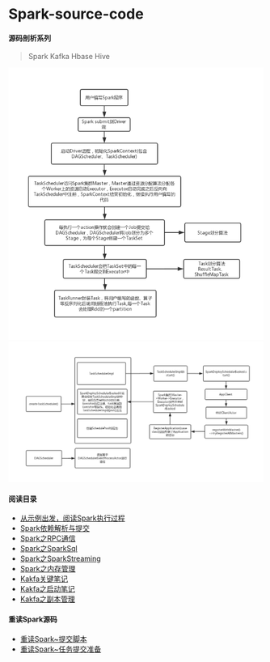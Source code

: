 Spark-source-code
=================
#### 源码剖析系列  
>
> Spark
> Kafka
> Hbase
> Hive
>

![1.jpg](https://github.com/V-I-C-T-O-R/spark-source-code/blob/master/pic/1.jpg)  
![2.jpg](https://github.com/V-I-C-T-O-R/spark-source-code/blob/master/pic/2.jpg)  
#### 阅读目录  
* [从示例出发，阅读Spark执行过程](https://github.com/V-I-C-T-O-R/spark-source-code/blob/master/article/startlearn/1/从示例出发，阅读Spark执行过程.md)
* [Spark依赖解析与提交](https://github.com/V-I-C-T-O-R/spark-source-code/blob/master/article/startlearn/2/Spark依赖解析与提交.md)
* [Spark之RPC通信](https://github.com/V-I-C-T-O-R/spark-source-code/blob/master/article/startlearn/3/Spark之RPC通信.md)
* [Spark之SparkSql](https://github.com/V-I-C-T-O-R/spark-source-code/blob/master/article/startlearn/4/Spark之SparkSql.md)
* [Spark之SparkStreaming](https://github.com/V-I-C-T-O-R/spark-source-code/blob/master/article/startlearn/5/Spark之SparkStreaming.md)
* [Spark之内存管理](https://github.com/V-I-C-T-O-R/spark-source-code/blob/master/article/startlearn/6/Spark之内存管理.md)
* [Kakfa关键笔记](https://github.com/V-I-C-T-O-R/spark-source-code/blob/master/article/startlearn/7/Kafka原理剖析记录.md)
* [Kakfa之启动笔记](https://github.com/V-I-C-T-O-R/spark-source-code/blob/master/article/startlearn/8/Kafka之启动.md)
* [Kakfa之副本管理](https://github.com/V-I-C-T-O-R/spark-source-code/blob/master/article/startlearn/9/Kafka之副本管理.md)

#### 重读Spark源码  
* [重读Spark~提交脚本](https://github.com/V-I-C-T-O-R/spark-source-code/blob/master/article/restudy/1/重读Spark~提交脚本.md)
* [重读Spark~任务提交准备](https://github.com/V-I-C-T-O-R/spark-source-code/blob/master/article/restudy/2/重读Spark~任务提交准备.md)